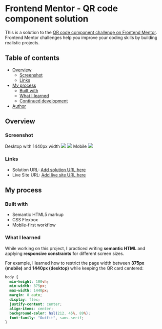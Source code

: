 # Frontend Mentor - QR code component solution

This is a solution to the [QR code component challenge on Frontend Mentor](https://www.frontendmentor.io/challenges/qr-code-component-iux_sIO_H). Frontend Mentor challenges help you improve your coding skills by building realistic projects.

## Table of contents

- [Overview](#overview)
  - [Screenshot](#screenshot)
  - [Links](#links)
- [My process](#my-process)
  - [Built with](#built-with)
  - [What I learned](#what-i-learned)
  - [Continued development](#continued-development)
- [Author](#author)

## Overview

### Screenshot
Desktop with 1440px width
![](.ss/desktop.png)
![](.ss/desktop-max-width.png)
Mobile
![](.ss/mobile.png)
### Links

- Solution URL: [Add solution URL here](https://your-solution-url.com)
- Live Site URL: [Add live site URL here](https://your-live-site-url.com)

## My process

### Built with

- Semantic HTML5 markup
- CSS Flexbox
- Mobile-first workflow

### What I learned

While working on this project, I practiced writing **semantic HTML** and applying **responsive constraints** for different screen sizes.

For example, I learned how to restrict the page width between **375px (mobile)** and **1440px (desktop)** while keeping the QR card centered:

```css
body {
  min-height: 100vh;
  min-width: 375px;
  max-width: 1440px;
  margin: 0 auto;
  display: flex;
  justify-content: center;
  align-items: center;
  background-color: hsl(212, 45%, 89%);
  font-family: "Outfit", sans-serif;
}
```
